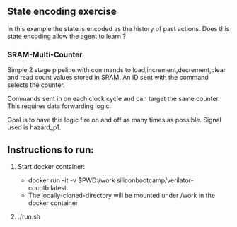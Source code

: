 ## State encoding exercise

In this example the state is encoded as the history of past actions.
Does this state encoding allow the agent to learn ?

### SRAM-Multi-Counter

Simple 2 stage pipeline with commands to
load,increment,decrement,clear and read count values stored in SRAM.
An ID sent with the command selects the counter.

Commands sent in on each clock cycle and can target the same 
counter. This requires data forwarding logic.

Goal is to have this logic fire on and off as many times as possible.
Signal used is hazard_p1.

## Instructions to run:

1. Start docker container: 
   * docker run -it -v $PWD:/work siliconbootcamp/verilator-cocotb:latest
   * The locally-cloned-directory will be mounted under /work in the docker container

2. ./run.sh


